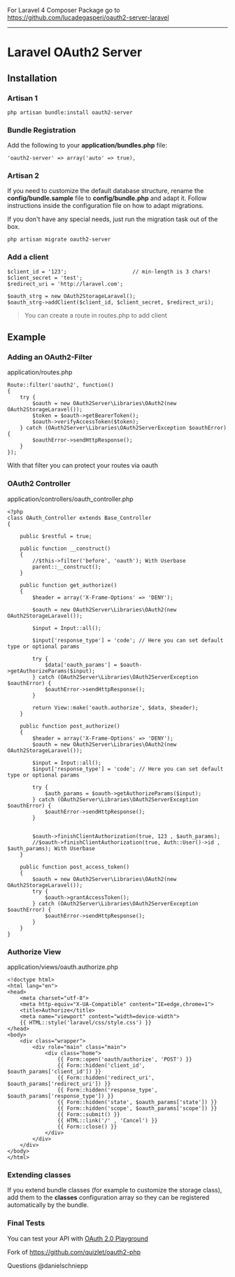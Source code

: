 For Laravel 4 Composer Package go to https://github.com/lucadegasperi/oauth2-server-laravel

-----

# Laravel OAuth2 Server

## Installation

### Artisan 1

	php artisan bundle:install oauth2-server

### Bundle Registration

Add the following to your **application/bundles.php** file:

	'oauth2-server' => array('auto' => true),

### Artisan 2

If you need to customize the default database structure, rename the **config/bundle.sample** file
to **config/bundle.php** and adapt it. Follow instructions inside the configuration file on how
to adapt migrations.

If you don't have any special needs, just run the migration task out of the box.

	php artisan migrate oauth2-server

### Add a client

	$client_id = '123'; 					// min-length is 3 chars!
	$client_secret = 'test';
	$redirect_uri = 'http://laravel.com';

	$oauth_strg = new OAuth2StorageLaravel();
	$oauth_strg->addClient($client_id, $client_secret, $redirect_uri);

>You can create a route in routes.php to add client

## Example

### Adding an OAuth2-Filter
application/routes.php

	Route::filter('oauth2', function()
	{
		try {
			$oauth = new OAuth2Server\Libraries\OAuth2(new OAuth2StorageLaravel());
			$token = $oauth->getBearerToken();
			$oauth->verifyAccessToken($token);
		} catch (OAuth2Server\Libraries\OAuth2ServerException $oauthError) {
			$oauthError->sendHttpResponse();
		}
	});

With that filter you can protect your routes via oauth

### OAuth2 Controller

application/controllers/oauth_controller.php

	<?php
	class OAuth_Controller extends Base_Controller
	{

	    public $restful = true;

		public function __construct()
		{
		    //$this->filter('before', 'oauth'); With Userbase
		    parent::__construct();
		}

	    public function get_authorize()
	    {
	    	$header = array('X-Frame-Options' => 'DENY');

		    $oauth = new OAuth2Server\Libraries\OAuth2(new OAuth2StorageLaravel());

			$input = Input::all();

			$input['response_type'] = 'code'; // Here you can set default type or optional params

			try {
				$data['oauth_params'] = $oauth->getAuthorizeParams($input);
			} catch (OAuth2Server\Libraries\OAuth2ServerException $oauthError) {
				$oauthError->sendHttpResponse();
			}

			return View::make('oauth.authorize', $data, $header);
		}

	    public function post_authorize()
	    {
	    	$header = array('X-Frame-Options' => 'DENY');
		    $oauth = new OAuth2Server\Libraries\OAuth2(new OAuth2StorageLaravel());

			$input = Input::all();
			$input['response_type'] = 'code'; // Here you can set default type or optional params

			try {
				$auth_params = $oauth->getAuthorizeParams($input);
			} catch (OAuth2Server\Libraries\OAuth2ServerException $oauthError) {
				$oauthError->sendHttpResponse();
			}


			$oauth->finishClientAuthorization(true, 123 , $auth_params);
			//$oauth->finishClientAuthorization(true, Auth::User()->id , $auth_params);	With Userbase
		}

	    public function post_access_token()
	    {
		    $oauth = new OAuth2Server\Libraries\OAuth2(new OAuth2StorageLaravel());
			try {
				$oauth->grantAccessToken();
			} catch (OAuth2Server\Libraries\OAuth2ServerException $oauthError) {
				$oauthError->sendHttpResponse();
			}
	    }
	}

### Authorize View

application/views/oauth.authorize.php

	<!doctype html>
	<html lang="en">
	<head>
		<meta charset="utf-8">
		<meta http-equiv="X-UA-Compatible" content="IE=edge,chrome=1">
		<title>Authorize</title>
		<meta name="viewport" content="width=device-width">
		{{ HTML::style('laravel/css/style.css') }}
	</head>
	<body>
		<div class="wrapper">
			<div role="main" class="main">
				<div class="home">
					{{ Form::open('oauth/authorize', 'POST') }}
					{{ Form::hidden('client_id', $oauth_params['client_id']) }}
					{{ Form::hidden('redirect_uri', $oauth_params['redirect_uri']) }}
					{{ Form::hidden('response_type', $oauth_params['response_type']) }}
					{{ Form::hidden('state', $oauth_params['state']) }}
					{{ Form::hidden('scope', $oauth_params['scope']) }}
					{{ Form::submit() }}
					{{ HTML::link('/' , 'Cancel') }}
					{{ Form::close() }}
				</div>
			</div>
		</div>
	</body>
	</html>


### Extending classes

If you extend bundle classes (for example to customize the storage class), add them to the **classes**
configuration array so they can be registered automatically by the bundle.


### Final Tests

You can test your API with [OAuth 2.0 Playground](https://developers.google.com/oauthplayground/?hl=de)

Fork of https://github.com/quizlet/oauth2-php

Questions @danielschniepp
